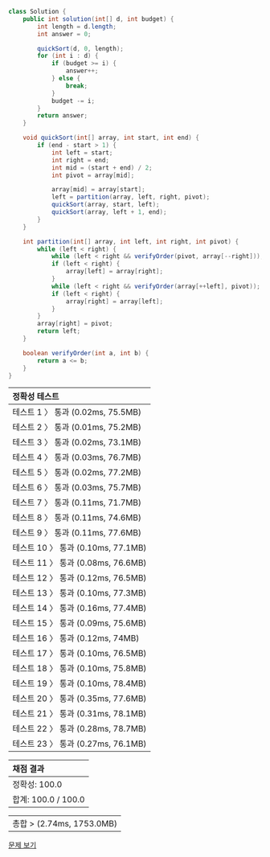 ```java
class Solution {
    public int solution(int[] d, int budget) {
        int length = d.length;
        int answer = 0;

        quickSort(d, 0, length);
        for (int i : d) {
            if (budget >= i) {
                answer++;
            } else {
                break;
            }
            budget -= i;
        }
        return answer;
    }

    void quickSort(int[] array, int start, int end) {
        if (end - start > 1) {
            int left = start;
            int right = end;
            int mid = (start + end) / 2;
            int pivot = array[mid];

            array[mid] = array[start];
            left = partition(array, left, right, pivot);
            quickSort(array, start, left);
            quickSort(array, left + 1, end);
        }
    }

    int partition(int[] array, int left, int right, int pivot) {
        while (left < right) {
            while (left < right && verifyOrder(pivot, array[--right]));
            if (left < right) {
                array[left] = array[right];
            }
            while (left < right && verifyOrder(array[++left], pivot));
            if (left < right) {
                array[right] = array[left];
            }
        }
        array[right] = pivot;
        return left;
    }

    boolean verifyOrder(int a, int b) {
        return a <= b;
    }
}
```
 | 정확성 테스트 |
 |  :-  |
 | 테스트 1 〉 통과 (0.02ms, 75.5MB) |
 | 테스트 2 〉 통과 (0.01ms, 75.2MB) |
 | 테스트 3 〉 통과 (0.02ms, 73.1MB) |
 | 테스트 4 〉 통과 (0.03ms, 76.7MB) |
 | 테스트 5 〉 통과 (0.02ms, 77.2MB) |
 | 테스트 6 〉 통과 (0.03ms, 75.7MB) |
 | 테스트 7 〉 통과 (0.11ms, 71.7MB) |
 | 테스트 8 〉 통과 (0.11ms, 74.6MB) |
 | 테스트 9 〉 통과 (0.11ms, 77.6MB) |
 | 테스트 10 〉 통과 (0.10ms, 77.1MB) |
 | 테스트 11 〉 통과 (0.08ms, 76.6MB) |
 | 테스트 12 〉 통과 (0.12ms, 76.5MB) |
 | 테스트 13 〉 통과 (0.10ms, 77.3MB) |
 | 테스트 14 〉 통과 (0.16ms, 77.4MB) |
 | 테스트 15 〉 통과 (0.09ms, 75.6MB) |
 | 테스트 16 〉 통과 (0.12ms, 74MB) |
 | 테스트 17 〉 통과 (0.10ms, 76.5MB) |
 | 테스트 18 〉 통과 (0.10ms, 75.8MB) |
 | 테스트 19 〉 통과 (0.10ms, 78.4MB) |
 | 테스트 20 〉 통과 (0.35ms, 77.6MB) |
 | 테스트 21 〉 통과 (0.31ms, 78.1MB) |
 | 테스트 22 〉 통과 (0.28ms, 78.7MB) |
 | 테스트 23 〉 통과 (0.27ms, 76.1MB) |

 | 채점 결과 |
 | :- |
 | 정확성: 100.0 |
 | 합계: 100.0 / 100.0 |

 ||
 | :- |
 | 총합 > (2.74ms, 1753.0MB) |

[문제 보기](https://programmers.co.kr/learn/courses/30/lessons/12982?language=java)